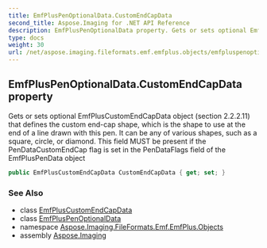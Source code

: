 ```yaml
---
title: EmfPlusPenOptionalData.CustomEndCapData
second_title: Aspose.Imaging for .NET API Reference
description: EmfPlusPenOptionalData property. Gets or sets optional EmfPlusCustomEndCapData object section 2.2.2.11 that defines the custom endcap shape which is the shape to use at the end of a line drawn with this pen. It can be any of various shapes such as a square circle or diamond. This field MUST be present if the PenDataCustomEndCap flag is set in the PenDataFlags field of the EmfPlusPenData object
type: docs
weight: 30
url: /net/aspose.imaging.fileformats.emf.emfplus.objects/emfpluspenoptionaldata/customendcapdata/
---
```

## EmfPlusPenOptionalData.CustomEndCapData property

Gets or sets optional EmfPlusCustomEndCapData object (section 2.2.2.11) that defines the custom end-cap shape, which is the shape to use at the end of a line drawn with this pen. It can be any of various shapes, such as a square, circle, or diamond. This field MUST be present if the PenDataCustomEndCap flag is set in the PenDataFlags field of the EmfPlusPenData object

```csharp
public EmfPlusCustomEndCapData CustomEndCapData { get; set; }
```

### See Also

* class [EmfPlusCustomEndCapData](../../emfpluscustomendcapdata/)
* class [EmfPlusPenOptionalData](../)
* namespace [Aspose.Imaging.FileFormats.Emf.EmfPlus.Objects](../../emfpluspenoptionaldata/)
* assembly [Aspose.Imaging](../../../)


